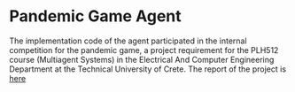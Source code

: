 # Pandemic Game Agent
The implementation code of the agent participated in the internal competition for the pandemic game, a project requirement for the PLH512 course (Multiagent Systems)
in the Electrical And Computer Engineering Department at the Technical University of Crete.
The report of the project is [here](https://drive.google.com/file/d/1RxTv3O6FRtJrbJhWC_zSzDeA3LnJLJBC/view?usp=share_link)
